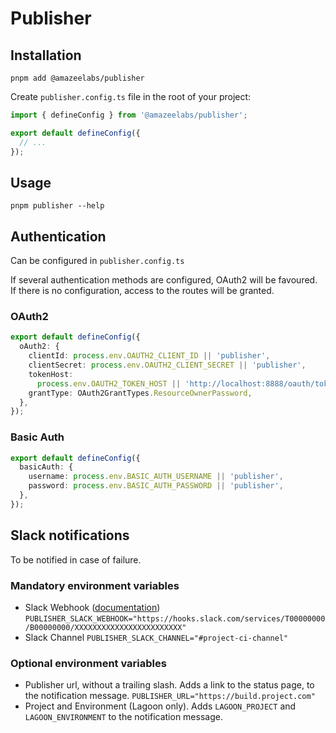 # Publisher

## Installation

```
pnpm add @amazeelabs/publisher
```

Create `publisher.config.ts` file in the root of your project:

```ts
import { defineConfig } from '@amazeelabs/publisher';

export default defineConfig({
  // ...
});
```

## Usage

```
pnpm publisher --help
```

## Authentication

Can be configured in `publisher.config.ts`

If several authentication methods are configured, OAuth2 will be favoured. If
there is no configuration, access to the routes will be granted.

### OAuth2

```typescript
export default defineConfig({
  oAuth2: {
    clientId: process.env.OAUTH2_CLIENT_ID || 'publisher',
    clientSecret: process.env.OAUTH2_CLIENT_SECRET || 'publisher',
    tokenHost:
      process.env.OAUTH2_TOKEN_HOST || 'http://localhost:8888/oauth/token',
    grantType: OAuth2GrantTypes.ResourceOwnerPassword,
  },
});
```

### Basic Auth

```typescript
export default defineConfig({
  basicAuth: {
    username: process.env.BASIC_AUTH_USERNAME || 'publisher',
    password: process.env.BASIC_AUTH_PASSWORD || 'publisher',
  },
});
```

## Slack notifications

To be notified in case of failure.

### Mandatory environment variables

- Slack Webhook ([documentation](https://api.slack.com/messaging/webhooks))
  `PUBLISHER_SLACK_WEBHOOK="https://hooks.slack.com/services/T00000000/B00000000/XXXXXXXXXXXXXXXXXXXXXXXX"`
- Slack Channel `PUBLISHER_SLACK_CHANNEL="#project-ci-channel"`

### Optional environment variables

- Publisher url, without a trailing slash. Adds a link to the status page, to
  the notification message. `PUBLISHER_URL="https://build.project.com"`
- Project and Environment (Lagoon only). Adds `LAGOON_PROJECT` and
  `LAGOON_ENVIRONMENT` to the notification message.
